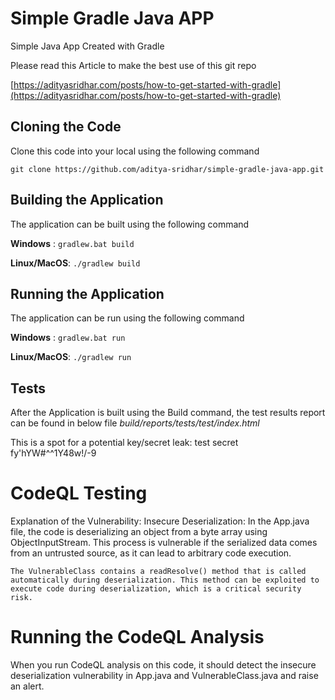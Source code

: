 # Simple Gradle Java APP
Simple Java App Created with Gradle

Please read this Article to make the best use of this git repo

[https://adityasridhar.com/posts/how-to-get-started-with-gradle](https://adityasridhar.com/posts/how-to-get-started-with-gradle)

## Cloning the Code

Clone this code into your local using the following command

`git clone https://github.com/aditya-sridhar/simple-gradle-java-app.git`

## Building the Application 

The application can be built using the following command 

**Windows** : `gradlew.bat build`

**Linux/MacOS**: `./gradlew build`

## Running the Application

The application can be run using the following command 

**Windows** : `gradlew.bat run`

**Linux/MacOS**: `./gradlew run`

## Tests

After the Application is built using the Build command, the test results report can be found in below file
*build/reports/tests/test/index.html*

This is a spot for a potential key/secret leak:
test secret fy'hYW#^^1Y48w!/-9



# CodeQL Testing
Explanation of the Vulnerability:
Insecure Deserialization:
    In the App.java file, the code is deserializing an object from a byte array using ObjectInputStream. This process is vulnerable if the serialized data comes from an untrusted source, as it can lead to arbitrary code execution.
    
    The VulnerableClass contains a readResolve() method that is called automatically during deserialization. This method can be exploited to execute code during deserialization, which is a critical security risk.

# Running the CodeQL Analysis
When you run CodeQL analysis on this code, it should detect the insecure deserialization vulnerability in App.java and VulnerableClass.java and raise an alert.